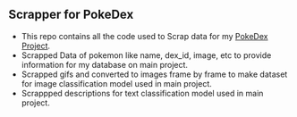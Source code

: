 ## Scrapper for PokeDex
- This repo contains all the code used to Scrap data for my [PokeDex Project](https://github.com/RevTpark/pokeDex). 
- Scrapped Data of pokemon like name, dex_id, image, etc to provide information for my database on main project.
- Scrapped gifs and converted to images frame by frame to make dataset for image classification model used in main project.
- Scrappped descriptions for text classification model used in main project.
